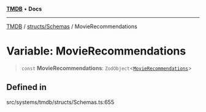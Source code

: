 [**TMDB**](../../../README.md) • **Docs**

***

[TMDB](../../../README.md) / [structs/Schemas](../README.md) / MovieRecommendations

# Variable: MovieRecommendations

> `const` **MovieRecommendations**: `ZodObject`\<[`MovieRecommendations`](../type-aliases/MovieRecommendations.md)\>

## Defined in

src/systems/tmdb/structs/Schemas.ts:655
